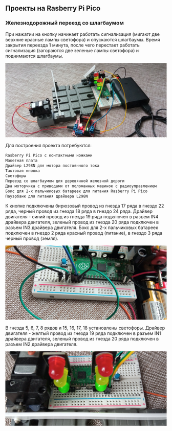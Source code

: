 ## Проекты на Rasberry Pi Pico 

### Железнодорожный переезд со шлагбаумом

При нажатии на кнопку начинает работать сигнализация (мигают две верхние красные лампы светофора) и опускаются шлагбаумы. Время закрытия переезда 1 минута, после чего перестает работать сигнализация (загораются две зеленые лампы светофора) и поднимаются шлагбаумы.

![railroad_crossing](images/railroad_crossing.jpg)

Для построения проекта потребуются:

```
Rasberry Pi Pico с контактными ножками
Макетная плата
Драйвер L298N для мотора постоянного тока
Тактовая кнопка
Светофоры 
Переезд со шлагбаумом для деревянной железной дороги
Два моторчика с приводами от поломанных машинок с радиоуправлением
Бокс для 2-х пальчиковых батареек для питания Rasberry Pi Pico
Пауэрбанк для питания драйвера L298N
```

К кнопке подключены бирюзовый провод из гнезда 17 ряда в гнездо 22 ряда, черный провод из гнезда 18 ряда в гнездо 24 ряда.
Драйвер двигателя - синий провод из гнезда 19 ряда подключен в разъем IN4 драйвера двигателя, зеленый провод из гнезда 20 ряда подключен в разъем IN3 драйвера двигателя.
Бокс для 2-х пальчиковых батареек подключен в гнездо 2 ряда красный провод (питание), в гнездо 3 ряда черный провод (земля). 

![railroad_crossing](images/railroad_crossing_1.jpg)

В гнезда 5, 6, 7, 8 рядов и 15, 16, 17, 18 установлены светофоры.
Драйвер двигателя - желтый провод из гнезда 19 ряда подключен в разъем IN1 драйвера двигателя, зеленый провод из гнезда 20 ряда подключен в разъем IN2 драйвера двигателя.

![railroad_crossing](images/railroad_crossing_2.jpg)

